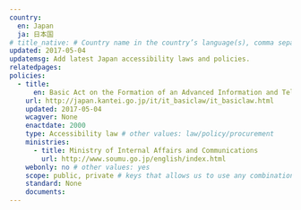 ```yaml
---
country:
  en: Japan
  ja: 日本国
# title_native: # Country name in the country’s language(s), comma separated. For Switzerland: Schweiz, Suisse, Svizzera, Svizra
updated: 2017-05-04
updatemsg: Add latest Japan accessibility laws and policies.
relatedpages:
policies:
  - title:
      en: Basic Act on the Formation of an Advanced Information and Telecommunications Network Society
    url: http://japan.kantei.go.jp/it/it_basiclaw/it_basiclaw.html
    updated: 2017-05-04
    wcagver: None
    enactdate: 2000
    type: Accessibility law # other values: law/policy/procurement
    ministries:
      - title: Ministry of Internal Affairs and Communications
        url: http://www.soumu.go.jp/english/index.html
    webonly: no # other values: yes
    scope: public, private # keys that allows us to use any combination
    standard: None
    documents:
---
```

